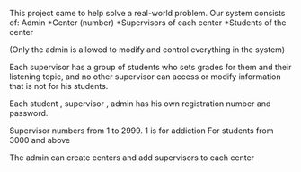This project came to help solve a real-world problem. Our system consists of: Admin *Center (number) *Supervisors of each center *Students of the center

(Only the admin is allowed to modify and control everything in the system)

Each supervisor has a group of students who sets grades for them and their listening topic, and no other supervisor can access or modify information that is not for his students.

Each student , supervisor , admin has his own registration number and password.

Supervisor numbers from 1 to 2999. 1 is for addiction For students from 3000 and above

The admin can create centers and add supervisors to each center

